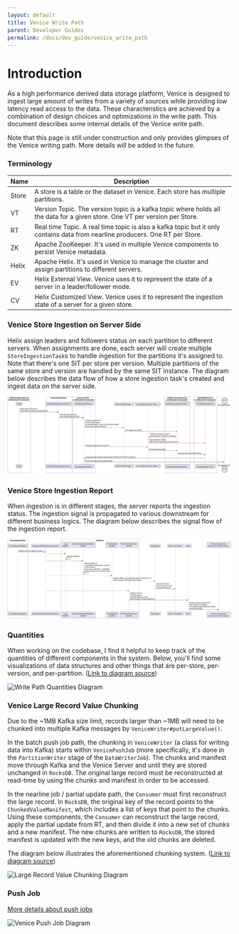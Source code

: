 ```yaml
---
layout: default
title: Venice Write Path
parent: Developer Guides
permalink: /docs/dev_guide/venice_write_path
---
```


# Introduction

As a high performance derived data storage platform, Venice is designed to ingest large amount of writes from a variety 
of sources while providing low latency read access to the data. These characteristics are achieved by a combination of
design choices and optimizations in the write path. This document describes some internal details of the Venice write path. 

Note that this page is still under construction and only provides glimpses of the Venice writing path. More details will 
be added in the future.

### Terminology

| Name  | Description                                                                                                                   |
|-------|-------------------------------------------------------------------------------------------------------------------------------|
| Store | A store is a table or the dataset in Venice. Each store has multiple partitions.                                              |
| VT    | Version Topic. The version topic is a kafka topic where holds all the data for a given store. One VT per version per Store.   |
| RT    | Real time Topic. A real time topic is also a kafka topic but it only contains data from nearline producers. One RT per Store. |
| ZK    | Apache ZooKeeper. It's used in multiple Venice components to persist Venice metadata.                                         |
| Helix | Apache Helix. It's used in Venice to manage the cluster and assign partitions to different servers.                           |
| EV    | Helix External View. Venice uses it to represent the state of a server in a leader/follower mode.                             |
| CV    | Helix Customized View. Venice uses it to represent the ingestion state of a server for a given store.                         |

### Venice Store Ingestion on Server Side

Helix assign leaders and followers status on each partition to different servers. When assignments are done, each server
will create multiple `StoreIngestionTask`s to handle ingestion for the partitions it's assigned to. Note that there's one SIT per store per
version. Multiple partitions of the same store and version are handled by the same SIT instance. The diagram below 
describes the data flow of how a store ingestion task's created and ingest data on the server side.

![Server Ingestion Diagram](../assets/images/server_ingestion.svg)

### Venice Store Ingestion Report 

When ingestion is in different stages, the server reports the ingestion status. The ingestion signal is propagated to 
various downstream for different business logics. The diagram below describes the signal flow of the ingestion report.

![Server Ingestion Report Diagram](../assets/images/server_ingestion_report.svg)

### Quantities

When working on the codebase, I find it helpful to keep track of the quantities of different components in the system.
Below, you'll find some visualizations of data structures and other things that are per-store, per-version, and per-partition.
([Link to diagram source](https://whimsical.com/venice-docs-diagrams-SvH4RAc9mED9JdAycS5w2v))

![Write Path Quantities Diagram](https://github.com/user-attachments/assets/cc2dee5d-1513-4f9a-be3b-1a51a53bc7bb)

### Venice Large Record Value Chunking

Due to the ~1MB Kafka size limit, records larger than ~1MB will need to be chunked into multiple Kafka messages by
`VeniceWriter#putLargeValue()`.

In the batch push job path, the chunking in `VeniceWriter` (a class for writing data into Kafka) starts within
`VenicePushJob` (more specifically, it's done in the `PartitionWriter` stage of the `DataWriterJob`). The chunks and
manifest move through Kafka and the Venice Server and until they are stored unchanged in `RocksDB`. The original large
record must be reconstructed at read-time by using the chunks and manifest in order to be accessed.

In the nearline job / partial update path, the `Consumer` must first reconstruct the large record. In `RocksDB`, the
original key of the record points to the `ChunkedValueManifest`, which includes a list of keys that point to the chunks.
Using these components, the `Consumer` can reconstruct the large record, apply the partial update from RT, and then
divide it into a new set of chunks and a new manifest. The new chunks are written to `RocksDB`, the stored manifest
is updated with the new keys, and the old chunks are deleted.

The diagram below illustrates the aforementioned chunking system. ([Link to diagram source](https://whimsical.com/venice-docs-diagrams-SvH4RAc9mED9JdAycS5w2v))

![Large Record Value Chunking Diagram](https://github.com/user-attachments/assets/f0ed6eb2-7558-4300-a75c-5fc842bb2fb5)

### Push Job

[More details about push jobs](../user_guide/write_api/push_job)

![Venice Push Job Diagram](https://github.com/user-attachments/assets/bdcefd28-a550-4ab8-9e84-5654efdcb0c0)

